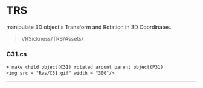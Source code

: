# TRS
manipulate 3D object's Transform and Rotation in 3D Coordinates.

> VRSickness/TRS/Assets/

### C31.cs  
	+ make child object(C31) rotated arount parent object(P31)  
    <img src = "Res/C31.gif" width = "300"/>
    

--- 
